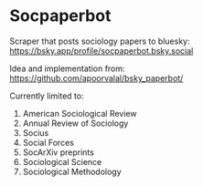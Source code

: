 # Socpaperbot

Scraper that posts sociology papers to bluesky: https://bsky.app/profile/socpaperbot.bsky.social

Idea and implementation from: https://github.com/apoorvalal/bsky_paperbot/


Currently limited to: 

1) American Sociological Review
2) Annual Review of Sociology
3) Socius
4) Social Forces
5) SocArXiv preprints
6) Sociological Science
7) Sociological Methodology
